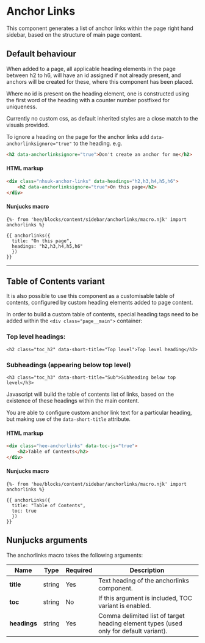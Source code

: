 # Anchor Links

This component generates a list of anchor links within the page right hand sidebar, based on the structure
of main page content.

## Default behaviour

When added to a page, all applicable heading elements in the page between h2 to h6, will have an id assigned if not already present, and anchors will be created for these, where this component has been placed.

Where no id is present on the heading element, one is constructed using the first word of the heading with a counter number postfixed for uniqueness.

Currently no custom css, as default inherited styles are a close match to the visuals provided.

To ignore a heading on the page for the anchor links add ```data-anchorlinksignore="true"``` to the heading. e.g.

```html
<h2 data-anchorlinksignore="true">Don't create an anchor for me</h2>
```

#### HTML markup
```html
<div class="nhsuk-anchor-links" data-headings="h2,h3,h4,h5,h6">
    <h2 data-anchorlinksignore="true">On this page</h2>
</div>
```

#### Nunjucks macro
```
{%- from 'hee/blocks/content/sidebar/anchorlinks/macro.njk' import anchorlinks %}

{{ anchorlinks({
  title: "On this page",
  headings: "h2,h3,h4,h5,h6"
  })
}}
```

---

## Table of Contents variant

It is also possible to use this component as a customisable table of contents, configured by custom heading elements 
added to page content.

In order to build a custom table of contents, special heading tags need to be added within the `<div class="page__main">`
container:

### Top level headings:

`<h2 class="toc_h2" data-short-title="Top level">Top level heading</h2>`

### Subheadings (appearing below top level)

`<h3 class="toc_h3" data-short-title="Sub">Subheading below top level</h3>`

Javascript will build the table of contents list of links, based on the existence of these headings within the main content.

You are able to configure custom anchor link text for a particular heading, but making use of the `data-short-title` attribute.

#### HTML markup
```html
<div class="hee-anchorlinks" data-toc-js="true">
    <h2>Table of Contents</h2>
</div>
```

#### Nunjucks macro
```
{%- from 'hee/blocks/content/sidebar/anchorlinks/macro.njk' import anchorlinks %}

{{ anchorLinks({
  title: "Table of Contents",
  toc: true
  })
}}
```

## Nunjucks arguments

The anchorlinks macro takes the following arguments:

| Name         | Type   | Required | Description                                                                           |
|--------------|--------|----------|---------------------------------------------------------------------------------------|
| **title**    | string | Yes      | Text heading of the anchorlinks component.                                            |
| **toc**      | string | No       | If this argument is included, TOC variant is enabled.                                 |
| **headings** | string | Yes      | Comma delimited list of target heading element types (used only for default variant). |
